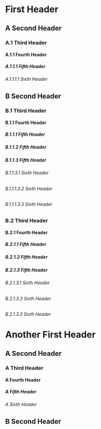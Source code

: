 # First Header

## A Second Header

### A.1 Third Header

#### A.1.1 Fourth Header

##### A.1.1.1 Fifth Header

###### A.1.1.1.1 Sixth Header

## B Second Header

### B.1 Third Header

#### B.1.1 Fourth Header

##### B.1.1.1 Fifth Header

##### B.1.1.2 Fifth Header

##### B.1.1.3 Fifth Header

###### B.1.1.3.1 Sixth Header

###### B.1.1.1.3.2 Sixth Header

###### B.1.1.1.3.3 Sixth Header

### B.2 Third Header

#### B.2.1 Fourth Header

##### B.2.1.1 Fifth Header

##### B.2.1.2 Fifth Header

##### B.2.1.3 Fifth Header

###### B.2.1.3.1 Sixth Header

###### B.2.1.3.2 Sixth Header

###### B.2.1.3.3 Sixth Header

# Another First Header

## A Second Header

### A Third Header

#### A Fourth Header

##### A Fifth Header

###### A Sixth Header

## B Second Header
